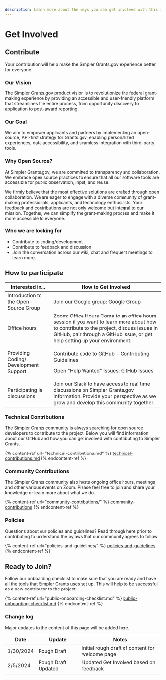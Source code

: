 ```yaml
---
description: Learn more about the ways you can get involved with this initiative
---
```


# Get Involved

## Contribute

Your contribution will help make the Simpler Grants.gov experience better for everyone.

### Our Vision

The Simpler Grants.gov product vision is to revolutionize the federal grant-making experience by providing an accessible and user-friendly platform that streamlines the entire process, from opportunity discovery to application to post-award reporting.

### Our Goal

We aim to empower applicants and partners by implementing an open-source, API-first strategy for Grants.gov, enabling personalized experiences, data accessibility, and seamless integration with third-party tools.

### Why Open Source?

At Simpler Grants.gov, we are committed to transparency and collaboration. We embrace open source practices to ensure that all our software tools are accessible for public observation, input, and reuse.

We firmly believe that the most effective solutions are crafted through open collaboration. We are eager to engage with a diverse community of grant-making professionals, applicants, and technology enthusiasts. Your feedback and contributions are not only welcome but integral to our mission. Together, we can simplify the grant-making process and make it more accessible to everyone.

### Who we are looking for

* Contribute to coding/development
* Contribute to feedback and discussion
* Join the conversation across our wiki, chat and frequent meetings to learn more.

## How to participate

| Interested in...                      | How to Get Involved                                                                                                                                                                                                  |
| ------------------------------------- | -------------------------------------------------------------------------------------------------------------------------------------------------------------------------------------------------------------------- |
| Introduction to the Open-Source Group | Join our Google group: Google Group                                                                                                                                                                                  |
| Office hours                          | Zoom: Office Hours Come to an office hours session if you want to learn more about how to contribute to the project, discuss issues in GitHub, pair through a GitHub issue, or get help setting up your environment. |
| Providing Coding/ Development Support | <p>Contribute code to GitHub - Contributing Guidelines</p><p> Open "Help Wanted" Issues: GitHub Issues</p>                                                                                                           |
| Participating in discussions          | Join our Slack to have access to real time discussions on Simpler Grants.gov information. Provide your perspective as we grow and develop this community together.                                                   |

### Technical Contributions

The Simpler Grants community is always searching for open source developers to contribute to the project. Below you will find information about our GitHub and how you can get involved with contributing to Simpler Grants.

{% content-ref url="technical-contributions.md" %}
[technical-contributions.md](technical-contributions.md)
{% endcontent-ref %}

### Community Contributions

The Simpler Grants community also hosts ongoing office hours, meetings and other various events on Zoom. Please feel free to join and share your knowledge or learn more about what we do.

{% content-ref url="community-contributions/" %}
[community-contributions](community-contributions/)
{% endcontent-ref %}

### Policies

Questions about our policies and guidelines? Read through here prior to contributing to understand the bylaws that our community agrees to follow.

{% content-ref url="policies-and-guidelines/" %}
[policies-and-guidelines](policies-and-guidelines/)
{% endcontent-ref %}

## Ready to Join?

Follow our onboarding checklist to make sure that you are ready and have all the tools that Simpler Grants uses set up. This will help to be successful as a new contributor to the project.&#x20;

{% content-ref url="public-onboarding-checklist.md" %}
[public-onboarding-checklist.md](public-onboarding-checklist.md)
{% endcontent-ref %}

### &#x20;Change log

Major updates to the content of this page will be added here.

| Date      | Update              | Notes                                           |
| --------- | ------------------- | ----------------------------------------------- |
| 1/30/2024 | Rough Draft         | Initial rough draft of content for welcome page |
| 2/5/2024  | Rough Draft Updated | Updated Get Involved based on feedback          |
|           |                     |                                                 |

